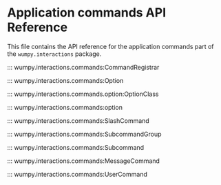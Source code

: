 # Application commands API Reference

This file contains the API reference for the application commands part of the
`wumpy.interactions` package.

::: wumpy.interactions.commands:CommandRegistrar

::: wumpy.interactions.commands:Option

::: wumpy.interactions.commands.option:OptionClass

::: wumpy.interactions.commands:option

::: wumpy.interactions.commands:SlashCommand

::: wumpy.interactions.commands:SubcommandGroup

::: wumpy.interactions.commands:Subcommand

::: wumpy.interactions.commands:MessageCommand

::: wumpy.interactions.commands:UserCommand

